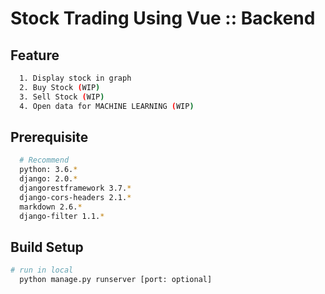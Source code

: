 # Stock Trading Using Vue :: Backend


## Feature

``` bash
  1. Display stock in graph
  2. Buy Stock (WIP)
  3. Sell Stock (WIP)
  4. Open data for MACHINE LEARNING (WIP)
```

## Prerequisite

``` bash
  # Recommend
  python: 3.6.*  
  django: 2.0.*
  djangorestframework 3.7.*  
  django-cors-headers 2.1.*  
  markdown 2.6.*  
  django-filter 1.1.*  
```

## Build Setup

``` bash
# run in local
  python manage.py runserver [port: optional]
```
